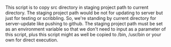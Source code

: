 

This script is to copy src directory in staging project path to current directory.
The staging project path would be not for updating to server but just for testing or scribbling.
So, we're standing by current directory for server-update like pushing to github.
The staging project path must be set as an environment variable so that we don't need to input as a parameter of this script, plus this script might as well be copied to /bin, /usr/bin or your own for direct execution.

